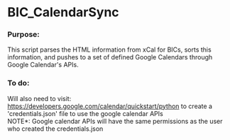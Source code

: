 # BIC_CalendarSync

### Purpose: 
This script parses the HTML information from xCal for BICs, sorts this information, and pushes to a set of defined Google Calendars through Google Calendar's APIs. <br />

### To do:
Will also need to visit: https://developers.google.com/calendar/quickstart/python to create a 'credentials.json' file to use the google calendar APIs<br />
NOTE*: Google calendar APIs will have the same permissions as the user who created the credentials.json
